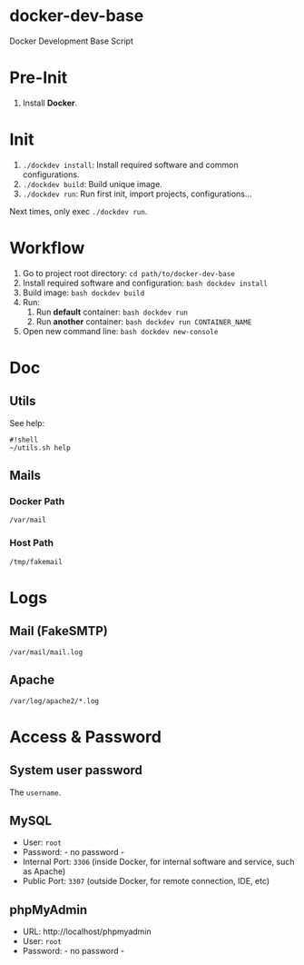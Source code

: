 # docker-dev-base
Docker Development Base Script

# Pre-Init

1. Install **Docker**.

# Init

1. `./dockdev install`: Install required software and common configurations.
2. `./dockdev build`: Build unique image.
3. `./dockdev run`: Run first init, import projects, configurations...

Next times, only exec `./dockdev run`.

# Workflow

1. Go to project root directory: `cd path/to/docker-dev-base`
2. Install required software and configuration: `bash dockdev install`
3. Build image: `bash dockdev build`
4. Run:
    1. Run **default** container: `bash dockdev run`
    2. Run **another** container: `bash dockdev run CONTAINER_NAME`
5. Open new command line: `bash dockdev new-console`

# Doc

## Utils

See help:

```
#!shell
~/utils.sh help
```

## Mails

### Docker Path

`/var/mail`

### Host Path

`/tmp/fakemail`

# Logs

## Mail (FakeSMTP)

`/var/mail/mail.log`

## Apache

`/var/log/apache2/*.log`

# Access & Password

## System user password

The `username`.

## MySQL

* User: `root`
* Password: - no password -
* Internal Port: `3306` (inside Docker, for internal software and service, such as Apache)
* Public Port: `3307` (outside Docker, for remote connection, IDE, etc)

## phpMyAdmin

* URL: http://localhost/phpmyadmin
* User: `root`
* Password: - no password -